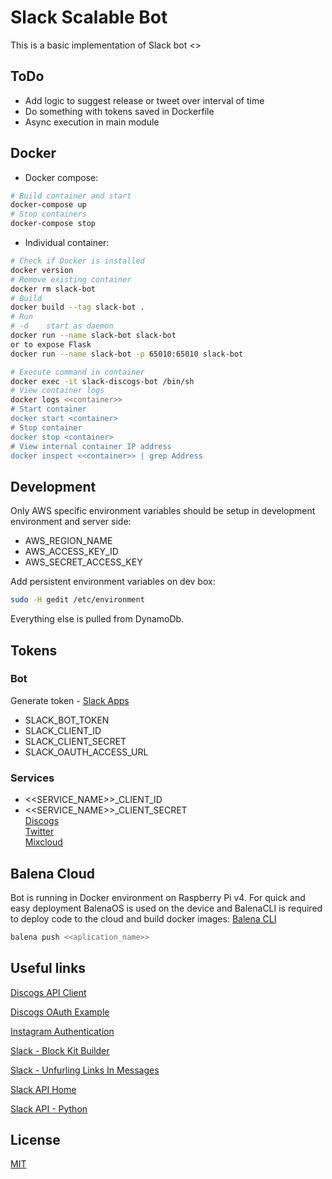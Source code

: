 # Slack Scalable Bot

This is a basic implementation of Slack bot <<description>>

## ToDo
* Add logic to suggest release or tweet over interval of time
* Do something with tokens saved in Dockerfile
* Async execution in main module


## Docker
* Docker compose:
```bash
# Build container and start
docker-compose up
# Stop containers
docker-compose stop
```
* Individual container:
```bash
# Check if Docker is installed
docker version
# Remove existing container
docker rm slack-bot
# Build
docker build --tag slack-bot .
# Run
# -d    start as daemon
docker run --name slack-bot slack-bot
or to expose Flask
docker run --name slack-bot -p 65010:65010 slack-bot
```

```bash
# Execute command in container
docker exec -it slack-discogs-bot /bin/sh
# View container logs
docker logs <<container>>
# Start container
docker start <container>
# Stop container
docker stop <container>
# View internal container IP address
docker inspect <<container>> | grep Address
```

## Development

Only AWS specific environment variables should be setup in development 
environment and server side:
* AWS_REGION_NAME
* AWS_ACCESS_KEY_ID
* AWS_SECRET_ACCESS_KEY

Add persistent environment variables on dev box:
```bash
sudo -H gedit /etc/environment
```

Everything else is pulled from DynamoDb.

## Tokens

### Bot
Generate token - [Slack Apps](https://api.slack.com/apps)
* SLACK_BOT_TOKEN
* SLACK_CLIENT_ID
* SLACK_CLIENT_SECRET
* SLACK_OAUTH_ACCESS_URL

### Services
* <<SERVICE_NAME>>_CLIENT_ID
* <<SERVICE_NAME>>_CLIENT_SECRET\
[Discogs](https://www.discogs.com/settings/developers)\
[Twitter](https://developer.twitter.com/en/apps)\
[Mixcloud](https://www.mixcloud.com/developers/)

## Balena Cloud
Bot is running in Docker environment on Raspberry Pi v4.
For quick and easy deployment BalenaOS is used on the device and BalenaCLI is required to deploy code to the cloud and build docker images:
[Balena CLI](https://github.com/balena-io/balena-cli/blob/master/INSTALL.md)
```bash
balena push <<aplication_name>>
```

## Useful links
[Discogs API Client](https://github.com/discogs/discogs_client)

[Discogs OAuth Example](https://github.com/jesseward/discogs-oauth-example)

[Instagram Authentication](https://www.instagram.com/developer/authentication/)

[Slack - Block Kit Builder](https://api.slack.com/tools/block-kit-builder)

[Slack - Unfurling Links In Messages](https://api.slack.com/docs/message-link-unfurling#classic_unfurling)

[Slack API Home](https://api.slack.com/)

[Slack API - Python](https://python-slackclient.readthedocs.io/en/latest/index.html)
## License
[MIT](https://choosealicense.com/licenses/mit/)
